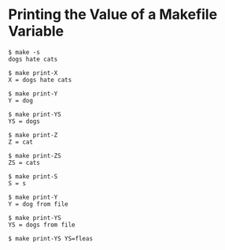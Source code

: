 # Printing the Value of a Makefile Variable

```
$ make -s
dogs hate cats

$ make print-X
X = dogs hate cats

$ make print-Y
Y = dog

$ make print-YS
YS = dogs

$ make print-Z
Z = cat

$ make print-ZS
ZS = cats

$ make print-S
S = s

```

```
$ make print-Y
Y = dog from file

$ make print-YS
YS = dogs from file

$ make print-YS YS=fleas
```